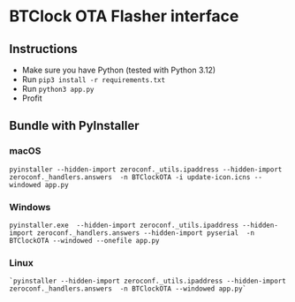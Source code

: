 # BTClock OTA Flasher interface

## Instructions
- Make sure you have Python (tested with Python 3.12)
- Run `pip3 install -r requirements.txt`
- Run `python3 app.py`
- Profit

## Bundle with PyInstaller

### macOS

```shell
pyinstaller --hidden-import zeroconf._utils.ipaddress --hidden-import zeroconf._handlers.answers  -n BTClockOTA -i update-icon.icns --windowed app.py
````

### Windows

````
pyinstaller.exe  --hidden-import zeroconf._utils.ipaddress --hidden-import zeroconf._handlers.answers --hidden-import pyserial  -n BTClockOTA --windowed --onefile app.py 
````

### Linux 

````
`pyinstaller --hidden-import zeroconf._utils.ipaddress --hidden-import zeroconf._handlers.answers  -n BTClockOTA --windowed app.py`
````